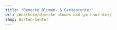 ```yaml
---
title: "Denecke Blumen- & Gartencenter"
url: /northeim/denecke-blumen-und-gartencenter/
shop: Garten-Center
---
```


